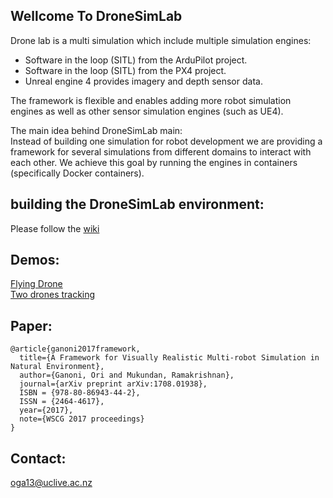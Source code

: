 ## Wellcome To DroneSimLab
Drone lab is a multi simulation which include multiple simulation engines:  
- Software in the loop (SITL) from the ArduPilot project.  
- Software in the loop (SITL) from the PX4 project.  
- Unreal engine 4 provides imagery and depth sensor data.  

The framework is flexible and enables adding more robot simulation engines as well as other sensor simulation engines (such as UE4).

The main idea behind DroneSimLab main:  
Instead of building one simulation for robot development we are providing a framework for several simulations from different domains to interact with each other. We achieve this goal by running the engines in containers (specifically Docker containers).

## building the DroneSimLab environment:
Please follow the [wiki](https://github.com/orig74/DroneSimLab/wiki)

## Demos:  
[Flying Drone](https://youtu.be/4dplKATTkMw)  
[Two drones tracking](https://youtu.be/cEeUj4JF16A)

## Paper:
    @article{ganoni2017framework,
      title={A Framework for Visually Realistic Multi-robot Simulation in Natural Environment},
      author={Ganoni, Ori and Mukundan, Ramakrishnan},
      journal={arXiv preprint arXiv:1708.01938},
      ISBN = {978-80-86943-44-2},
      ISSN = {2464-4617},
      year={2017},
      note={WSCG 2017 proceedings}
    }

## Contact:  
oga13@uclive.ac.nz  
